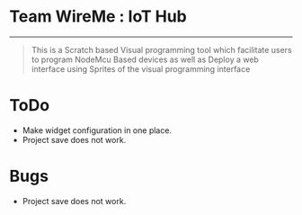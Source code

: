 Team WireMe : IoT Hub
===================
---
> This is a Scratch based Visual programming tool which facilitate users to program NodeMcu Based devices as well as Deploy a web interface using Sprites of the visual programming interface

ToDo
===================
 - Make widget configuration in one place.
 - Project save does not work.

Bugs
===================
 - Project save does not work.